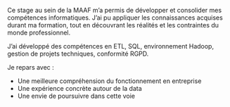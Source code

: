 Ce stage au sein de la MAAF m’a permis de développer et consolider mes compétences informatiques. J’ai pu appliquer les connaissances acquises durant ma formation, tout en découvrant les réalités et les contraintes du monde professionnel.

J’ai développé des compétences en ETL, SQL, environnement Hadoop, gestion de projets techniques, conformité RGPD.

Je repars avec :
- Une meilleure compréhension du fonctionnement en entreprise
- Une expérience concrète autour de la data
- Une envie de poursuivre dans cette voie
